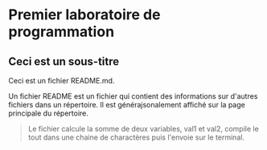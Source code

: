 # Premier laboratoire de programmation
## Ceci est un sous-titre
Ceci est un fichier README.md.

Un fichier README est un fichier qui contient des informations sur d'autres fichiers dans un répertoire. Il est générajsonalement affiché sur la page principale du répertoire.

> Le fichier calcule la somme de deux variables, val1 et val2, compile le tout dans une chaine de charactères puis l'envoie sur le terminal.